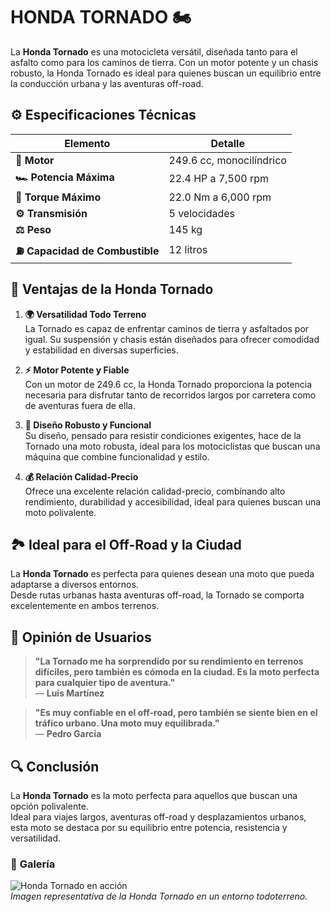 # **HONDA TORNADO** 🏍️

La **Honda Tornado** es una motocicleta versátil, diseñada tanto para el asfalto como para los caminos de tierra. Con un motor potente y un chasis robusto, la Honda Tornado es ideal para quienes buscan un equilibrio entre la conducción urbana y las aventuras off-road.

## ⚙️ **Especificaciones Técnicas**

| **Elemento**                    | **Detalle**              |
| ------------------------------- | ------------------------ |
| **🔧 Motor**                    | 249.6 cc, monocilíndrico |
| **🏎️ Potencia Máxima**          | 22.4 HP a 7,500 rpm      |
| **🔄 Torque Máximo**            | 22.0 Nm a 6,000 rpm      |
| **⚙️ Transmisión**              | 5 velocidades            |
| **⚖️ Peso**                     | 145 kg                   |
| **⛽ Capacidad de Combustible** | 12 litros                |

## 🌟 **Ventajas de la Honda Tornado**

1. **🌍 Versatilidad Todo Terreno**  
   La Tornado es capaz de enfrentar caminos de tierra y asfaltados por igual. Su suspensión y chasis están diseñados para ofrecer comodidad y estabilidad en diversas superficies.

2. **⚡ Motor Potente y Fiable**  
   Con un motor de 249.6 cc, la Honda Tornado proporciona la potencia necesaria para disfrutar tanto de recorridos largos por carretera como de aventuras fuera de ella.

3. **🎨 Diseño Robusto y Funcional**  
   Su diseño, pensado para resistir condiciones exigentes, hace de la Tornado una moto robusta, ideal para los motociclistas que buscan una máquina que combine funcionalidad y estilo.

4. **💰 Relación Calidad-Precio**  
   Ofrece una excelente relación calidad-precio, combinando alto rendimiento, durabilidad y accesibilidad, ideal para quienes buscan una moto polivalente.

## 🏞️ **Ideal para el Off-Road y la Ciudad**

La **Honda Tornado** es perfecta para quienes desean una moto que pueda adaptarse a diversos entornos.  
Desde rutas urbanas hasta aventuras off-road, la Tornado se comporta excelentemente en ambos terrenos.

## 💬 **Opinión de Usuarios**

> **"La Tornado me ha sorprendido por su rendimiento en terrenos difíciles, pero también es cómoda en la ciudad. Es la moto perfecta para cualquier tipo de aventura."**  
> — **Luis Martínez**

> **"Es muy confiable en el off-road, pero también se siente bien en el tráfico urbano. Una moto muy equilibrada."**  
> — **Pedro García**

## 🔍 **Conclusión**

La **Honda Tornado** es la moto perfecta para aquellos que buscan una opción polivalente.  
Ideal para viajes largos, aventuras off-road y desplazamientos urbanos, esta moto se destaca por su equilibrio entre potencia, resistencia y versatilidad.

### 📸 **Galería**

![Honda Tornado en acción](https://comprarmoto.com.ar/wp-content/uploads/2024/10/IFR_HDA0202FINAL009_Lancamento_Honda_Tornado_R5-904.webp)  
_Imagen representativa de la Honda Tornado en un entorno todoterreno._
